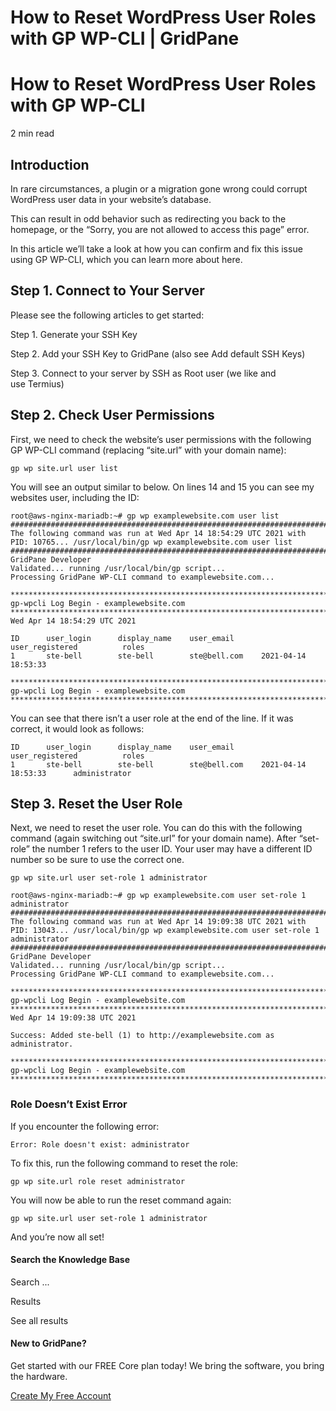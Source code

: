 # How to Reset WordPress User Roles with GP WP-CLI | GridPane

# How to Reset WordPress User Roles with GP WP-CLI

 

2 min read 

## Introduction

In rare circumstances, a plugin or a migration gone wrong could corrupt WordPress user data in your website’s database.

This can result in odd behavior such as redirecting you back to the homepage, or the “Sorry, you are not allowed to access this page” error.

In this article we’ll take a look at how you can confirm and fix this issue using GP WP-CLI, which you can learn more about here.

 

## Step 1. Connect to Your Server

Please see the following articles to get started:

 

Step 1. Generate your SSH Key

Step 2. Add your SSH Key to GridPane (also see Add default SSH Keys)

Step 3. Connect to your server by SSH as Root user (we like and use Termius)

 

## Step 2. Check User Permissions

First, we need to check the website’s user permissions with the following GP WP-CLI command (replacing “site.url” with your domain name):

```
gp wp site.url user list
```

You will see an output similar to below. On lines 14 and 15 you can see my websites user, including the ID:

 

```
root@aws-nginx-mariadb:~# gp wp examplewebsite.com user list
#####################################################################################################
The following command was run at Wed Apr 14 18:54:29 UTC 2021 with PID: 10765... /usr/local/bin/gp wp examplewebsite.com user list
#####################################################################################################
GridPane Developer
Validated... running /usr/local/bin/gp script...
Processing GridPane WP-CLI command to examplewebsite.com...

**********************************************************************************************
gp-wpcli Log Begin - examplewebsite.com
**********************************************************************************************
Wed Apr 14 18:54:29 UTC 2021

ID      user_login      display_name    user_email      user_registered          roles
1       ste-bell        ste-bell        ste@bell.com    2021-04-14 18:53:33     

**********************************************************************************************
gp-wpcli Log Begin - examplewebsite.com
**********************************************************************************************
```

You can see that there isn’t a user role at the end of the line. If it was correct, it would look as follows:

 

```
ID      user_login      display_name    user_email      user_registered          roles
1       ste-bell        ste-bell        ste@bell.com    2021-04-14 18:53:33      administrator
```

## Step 3. Reset the User Role

Next, we need to reset the user role. You can do this with the following command (again switching out “site.url” for your domain name). After “set-role” the number 1 refers to the user ID. Your user may have a different ID number so be sure to use the correct one.

```
gp wp site.url user set-role 1 administrator
```

 

```
root@aws-nginx-mariadb:~# gp wp examplewebsite.com user set-role 1 administrator
#####################################################################################################
The following command was run at Wed Apr 14 19:09:38 UTC 2021 with PID: 13043... /usr/local/bin/gp wp examplewebsite.com user set-role 1 administrator
#####################################################################################################
GridPane Developer
Validated... running /usr/local/bin/gp script...
Processing GridPane WP-CLI command to examplewebsite.com...

**********************************************************************************************
gp-wpcli Log Begin - examplewebsite.com
**********************************************************************************************
Wed Apr 14 19:09:38 UTC 2021

Success: Added ste-bell (1) to http://examplewebsite.com as administrator.

**********************************************************************************************
gp-wpcli Log Begin - examplewebsite.com
**********************************************************************************************
```

### Role Doesn’t Exist Error

If you encounter the following error:

```
Error: Role doesn't exist: administrator
```

To fix this, run the following command to reset the role:

```
gp wp site.url role reset administrator
```

You will now be able to run the reset command again:

```
gp wp site.url user set-role 1 administrator
```

And you’re now all set!

 

 

#### Search the Knowledge Base

Search ...

 Results

See all results

#### New to GridPane?

Get started with our FREE Core plan today! We bring the software, you bring the hardware.

[Create My Free Account](https://gridpane.com/checkout/?plan=core)

